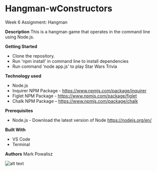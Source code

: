 # Hangman-wConstructors

Week 6 Assignment: Hangman

**Description**
    This is a hangman game that operates in the command line using Node.js.

**Getting Started**
  * Clone the repository.
  * Run 'npm install' in command line to install dependencies
  * Run command 'node app.js' to play Star Wars Trivia

**Technology used**
  * Node.js
  * Inquirer NPM Package - https://www.npmjs.com/package/inquirer
  * Figlet NPM Package - https://www.npmjs.com/package/figlet
  * Chalk NPM Package – https://www.npmjs.com/package/chalk

**Prerequisites**
- Node.js - Download the latest version of Node https://nodejs.org/en/

**Built With**
  * VS Code
  * Terminal

**Authors**
  Mark Powalisz

![alt text](start-game.gif)
